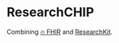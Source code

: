 ResearchCHIP
============

Combining [🔥 FHIR][fhir] and [ResearchKit][].


[fhir]: http://hl7.org/fhir/
[researchkit]: http://researchkit.github.io
